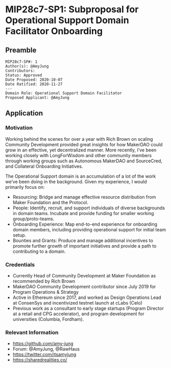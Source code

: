 # MIP28c7-SP1: Subproposal for Operational Support Domain Facilitator Onboarding

## Preamble
```
MIP28c7-SP#: 1
Author(s): @AmyJung
Contributors:
Status: Approved
Date Proposed: 2020-10-07
Date Ratified: 2020-11-27
---
Domain Role: Operational Support Domain Facilitator
Proposed Applicant: @AmyJung
```

## Application

### Motivation
Working behind the scenes for over a year with Rich Brown on scaling Community Development provided great insights for how MakerDAO could grow in an effective, yet decentralized manner. More recently, I’ve been working closely with LongForWisdom and other community members through working groups such as Autonomous MakerDAO and SourceCred, and Collateral Onboarding Initiatives.

The Operational Support domain is an accumulation of a lot of the work we’ve been doing in the background. Given my experience, I would primarily focus on:
* Resourcing: Bridge and manage effective resource distribution from Maker Foundation and the Protocol.
* People: Identify, recruit, and support individuals of diverse backgrounds in domain teams. Incubate and provide funding for smaller working group/proto-teams.
* Onboarding Experience: Map end-to-end experience for onboarding domain members, including providing operational support for initial team setup.
* Bounties and Grants: Produce and manage additional incentives to promote further growth of important initiatives and provide a path to contributing to a domain.

### Credentials
* Currently Head of Community Development at Maker Foundation as recommended by Rich Brown
* MakerDAO Community Development contributor since July 2019 for Program Operations & Strategy
* Active in Ethereum since 2017, and worked as Design Operations Lead at ConsenSys and incentivized testnet launch at cLabs (Celo)
* Previous work as a consultant to early stage startups (Program Director at a retail and CPG accelerator), and program development for universities (Columbia, Fordham).

### Relevant Information
* https://github.com/amy-jung
* Forum: @AmyJung, @RawHaus
* https://twitter.com/itsamyjung
* https://sharedrealities.co/
